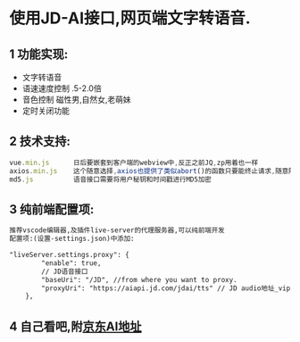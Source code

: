 # 使用JD-AI接口,网页端文字转语音.

## 1 功能实现: 
* 文字转语音
* 语速速度控制 .5-2.0倍
* 音色控制	  磁性男,自然女,老萌妹
* 定时关闭功能

## 2 技术支持: 
```js
vue.min.js		日后要嵌套到客户端的webview中,反正之前JQ,zp用着也一样
axios.min.js	这个随意选择,axios也提供了类似abort()的函数只要能终止请求,随意随意
md5.js  		语音接口需要将用户秘钥和时间戳进行MD5加密
```

## 3 纯前端配置项:
```html
推荐vscode编辑器,及插件live-server的代理服务器,可以纯前端开发
配置项:(设置-settings.json)中添加:

"liveServer.settings.proxy": {
        "enable": true, 
        // JD语音接口
        "baseUri": "/JD", //from where you want to proxy. 
        "proxyUri": "https://aiapi.jd.com/jdai/tts" // JD audio地址_vip
    },

```

## 4 自己看吧,附[京东AI地址](https://aidoc.jd.com/speech/tts_vip.html)
